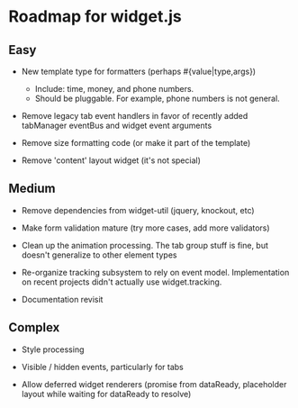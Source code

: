 Roadmap for widget.js
===

Easy
--
* New template type for formatters (perhaps #{value|type,args})
  - Include: time, money, and phone numbers.
  - Should be pluggable.  For example, phone numbers is not general.


* Remove legacy tab event handlers in favor of recently added tabManager eventBus and widget event arguments

* Remove size formatting code (or make it part of the template)

* Remove 'content' layout widget (it's not special)


Medium
--
* Remove dependencies from widget-util (jquery, knockout, etc)

* Make form validation mature  (try more cases, add more validators)

* Clean up the animation processing.  The tab group stuff is fine, but doesn't generalize to other element types

* Re-organize tracking subsystem to rely on event model.  Implementation on recent projects didn't actually use widget.tracking.

* Documentation revisit


Complex
--
* Style processing

* Visible / hidden events, particularly for tabs

* Allow deferred widget renderers (promise from dataReady, placeholder layout while waiting for dataReady to resolve)
